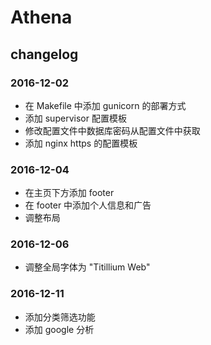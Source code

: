 # Athena





## changelog

### 2016-12-02

- 在 Makefile 中添加 gunicorn 的部署方式
- 添加 supervisor 配置模板
- 修改配置文件中数据库密码从配置文件中获取
- 添加 nginx https 的配置模板

### 2016-12-04

- 在主页下方添加 footer
- 在 footer 中添加个人信息和广告
- 调整布局

### 2016-12-06

- 调整全局字体为 "Titillium Web"

### 2016-12-11

- 添加分类筛选功能
- 添加 google 分析
